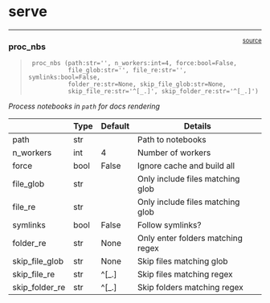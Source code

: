 # serve


<!-- WARNING: THIS FILE WAS AUTOGENERATED! DO NOT EDIT! -->

------------------------------------------------------------------------

<a href="https://github.com/fastai/nbdev/blob/master/nbdev/serve.py#L56"
target="_blank" style="float:right; font-size:smaller">source</a>

### proc_nbs

>      proc_nbs (path:str='', n_workers:int=4, force:bool=False,
>                file_glob:str='', file_re:str='', symlinks:bool=False,
>                folder_re:str=None, skip_file_glob:str=None,
>                skip_file_re:str='^[_.]', skip_folder_re:str='^[_.]')

*Process notebooks in `path` for docs rendering*

<table>
<thead>
<tr class="header">
<th></th>
<th><strong>Type</strong></th>
<th><strong>Default</strong></th>
<th><strong>Details</strong></th>
</tr>
</thead>
<tbody>
<tr class="odd">
<td>path</td>
<td>str</td>
<td></td>
<td>Path to notebooks</td>
</tr>
<tr class="even">
<td>n_workers</td>
<td>int</td>
<td>4</td>
<td>Number of workers</td>
</tr>
<tr class="odd">
<td>force</td>
<td>bool</td>
<td>False</td>
<td>Ignore cache and build all</td>
</tr>
<tr class="even">
<td>file_glob</td>
<td>str</td>
<td></td>
<td>Only include files matching glob</td>
</tr>
<tr class="odd">
<td>file_re</td>
<td>str</td>
<td></td>
<td>Only include files matching glob</td>
</tr>
<tr class="even">
<td>symlinks</td>
<td>bool</td>
<td>False</td>
<td>Follow symlinks?</td>
</tr>
<tr class="odd">
<td>folder_re</td>
<td>str</td>
<td>None</td>
<td>Only enter folders matching regex</td>
</tr>
<tr class="even">
<td>skip_file_glob</td>
<td>str</td>
<td>None</td>
<td>Skip files matching glob</td>
</tr>
<tr class="odd">
<td>skip_file_re</td>
<td>str</td>
<td>^[_.]</td>
<td>Skip files matching regex</td>
</tr>
<tr class="even">
<td>skip_folder_re</td>
<td>str</td>
<td>^[_.]</td>
<td>Skip folders matching regex</td>
</tr>
</tbody>
</table>
